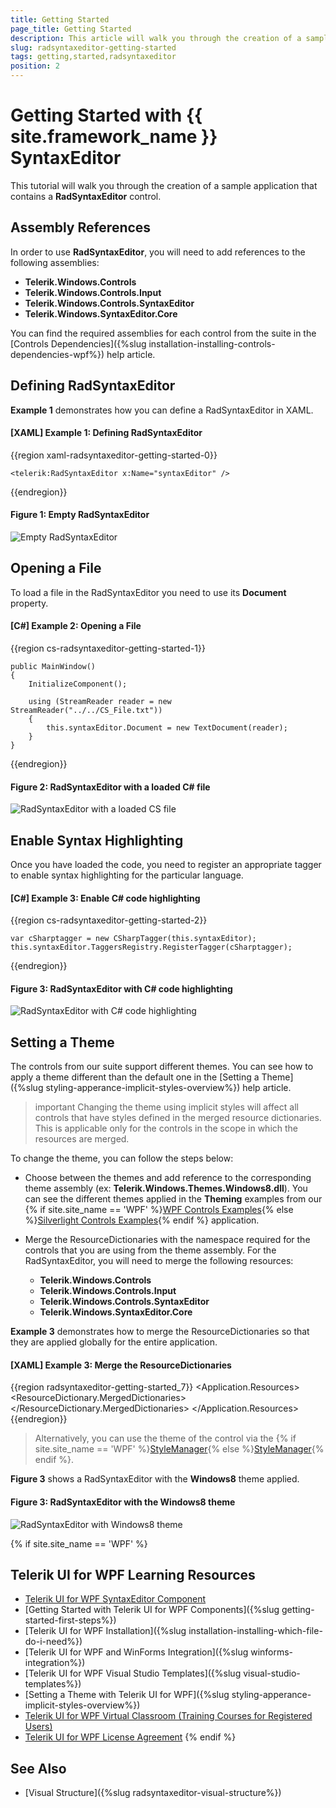 ```yaml
---
title: Getting Started
page_title: Getting Started
description: This article will walk you through the creation of a sample application that contains a RadSyntaxEditor control.
slug: radsyntaxeditor-getting-started
tags: getting,started,radsyntaxeditor
position: 2
---
```


# Getting Started with {{ site.framework_name }} SyntaxEditor

This tutorial will walk you through the creation of a sample application that contains a __RadSyntaxEditor__ control.
			
## Assembly References

In order to use __RadSyntaxEditor__, you will need to add references to the following assemblies:
* __Telerik.Windows.Controls__
* __Telerik.Windows.Controls.Input__
* __Telerik.Windows.Controls.SyntaxEditor__
* __Telerik.Windows.SyntaxEditor.Core__

You can find the required assemblies for each control from the suite in the [Controls Dependencies]({%slug installation-installing-controls-dependencies-wpf%}) help article.

## Defining RadSyntaxEditor

__Example 1__ demonstrates how you can define a RadSyntaxEditor in XAML.

#### __[XAML] Example 1: Defining RadSyntaxEditor__
{{region xaml-radsyntaxeditor-getting-started-0}}

    <telerik:RadSyntaxEditor x:Name="syntaxEditor" />
{{endregion}}

#### __Figure 1: Empty RadSyntaxEditor__
![Empty RadSyntaxEditor](images/syntaxeditor_getting-started-1.png)

## Opening a File

To load a file in the RadSyntaxEditor you need to use its **Document** property.

#### __[C#] Example 2: Opening a File__
{{region cs-radsyntaxeditor-getting-started-1}}

    public MainWindow()
    {
        InitializeComponent();

        using (StreamReader reader = new StreamReader("../../CS_File.txt"))
        {
            this.syntaxEditor.Document = new TextDocument(reader);
        }
    }
{{endregion}}

#### __Figure 2: RadSyntaxEditor with a loaded C# file__
![RadSyntaxEditor with a loaded CS file](images/syntaxeditor_getting-started-2.png)

## Enable Syntax Highlighting

Once you have loaded the code, you need to register an appropriate tagger to enable syntax highlighting for the particular language.

#### __[C#] Example 3: Enable C# code highlighting__
{{region cs-radsyntaxeditor-getting-started-2}}

    var cSharptagger = new CSharpTagger(this.syntaxEditor);
    this.syntaxEditor.TaggersRegistry.RegisterTagger(cSharptagger);
{{endregion}}

#### __Figure 3: RadSyntaxEditor with C# code highlighting__
![RadSyntaxEditor with C# code highlighting](images/syntaxeditor_getting-started-3.png)

## Setting a Theme

The controls from our suite support different themes. You can see how to apply a theme different than the default one in the [Setting a Theme]({%slug styling-apperance-implicit-styles-overview%}) help article.

>important Changing the theme using implicit styles will affect all controls that have styles defined in the merged resource dictionaries. This is applicable only for the controls in the scope in which the resources are merged. 

To change the theme, you can follow the steps below:

* Choose between the themes and add reference to the corresponding theme assembly (ex: **Telerik.Windows.Themes.Windows8.dll**). You can see the different themes applied in the **Theming** examples from our {% if site.site_name == 'WPF' %}[WPF Controls Examples](https://demos.telerik.com/wpf/){% else %}[Silverlight Controls Examples](https://demos.telerik.com/silverlight/#Slider/Theming){% endif %} application.

* Merge the ResourceDictionaries with the namespace required for the controls that you are using from the theme assembly. For the RadSyntaxEditor, you will need to merge the following resources:

	* __Telerik.Windows.Controls__
	* __Telerik.Windows.Controls.Input__
	* __Telerik.Windows.Controls.SyntaxEditor__
	* __Telerik.Windows.SyntaxEditor.Core__

__Example 3__ demonstrates how to merge the ResourceDictionaries so that they are applied globally for the entire application.

#### __[XAML] Example 3: Merge the ResourceDictionaries__  
{{region radsyntaxeditor-getting-started_7}}
	<Application.Resources>
		<ResourceDictionary>
			<ResourceDictionary.MergedDictionaries>
				<ResourceDictionary Source="/Telerik.Windows.Themes.Windows8;component/Themes/System.Windows.xaml"/>
				<ResourceDictionary Source="/Telerik.Windows.Themes.Windows8;component/Themes/Telerik.Windows.Controls.xaml"/>
				<ResourceDictionary Source="/Telerik.Windows.Themes.Windows8;component/Themes/Telerik.Windows.Controls.Input.xaml"/>
				<ResourceDictionary Source="/Telerik.Windows.Themes.Windows8;component/Themes/Telerik.Windows.Controls.SyntaxEditor.xaml"/>
			</ResourceDictionary.MergedDictionaries>
		</ResourceDictionary>
	</Application.Resources>
{{endregion}}

>Alternatively, you can use the theme of the control via the {% if site.site_name == 'WPF' %}[StyleManager](https://docs.telerik.com/devtools/wpf/styling-and-appearance/stylemanager/common-styling-apperance-setting-theme-wpf){% else %}[StyleManager](https://docs.telerik.com/devtools/silverlight/styling-and-appearance/stylemanager/common-styling-apperance-setting-theme){% endif %}.

__Figure 3__ shows a RadSyntaxEditor with the **Windows8** theme applied.

#### __Figure 3: RadSyntaxEditor with the Windows8 theme__
![RadSyntaxEditor with Windows8 theme](images/RadSyntaxEditor-setting-theme.png)

{% if site.site_name == 'WPF' %}
## Telerik UI for WPF Learning Resources

* [Telerik UI for WPF SyntaxEditor Component](https://www.telerik.com/products/wpf/syntaxeditor.aspx)
* [Getting Started with Telerik UI for WPF Components]({%slug getting-started-first-steps%})
* [Telerik UI for WPF Installation]({%slug installation-installing-which-file-do-i-need%})
* [Telerik UI for WPF and WinForms Integration]({%slug winforms-integration%})
* [Telerik UI for WPF Visual Studio Templates]({%slug visual-studio-templates%})
* [Setting a Theme with Telerik UI for WPF]({%slug styling-apperance-implicit-styles-overview%})
* [Telerik UI for WPF Virtual Classroom (Training Courses for Registered Users)](https://learn.telerik.com/learn/course/external/view/elearning/16/telerik-ui-for-wpf) 
* [Telerik UI for WPF License Agreement](https://www.telerik.com/purchase/license-agreement/wpf-dlw-s)
{% endif %}

## See Also 

* [Visual Structure]({%slug radsyntaxeditor-visual-structure%})
